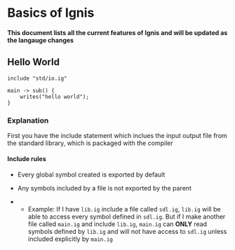 # Basics of Ignis

#### This document lists all the current features of Ignis and will be updated as the langauge changes

## Hello World

```
include "std/io.ig"

main -> sub() {
    writes("hello world");
}
```

### Explanation
First you have the include statement which inclues the input output file from the standard library, which is packaged with the compiler
#### Include rules
- Every global symbol created is exported by default

- Any symbols included by a file is not exported by the parent
- - Example: If I have ``lib.ig`` include a file called ``sdl.ig``, ``lib.ig`` will be able to access every symbol defined in ``sdl.ig``. But if I make another file called ``main.ig`` and include ``lib.ig``, ``main.ig`` can **ONLY** read symbols defined by ``lib.ig`` and will not have access to ``sdl.ig`` unless included explicitly by ``main.ig``
 